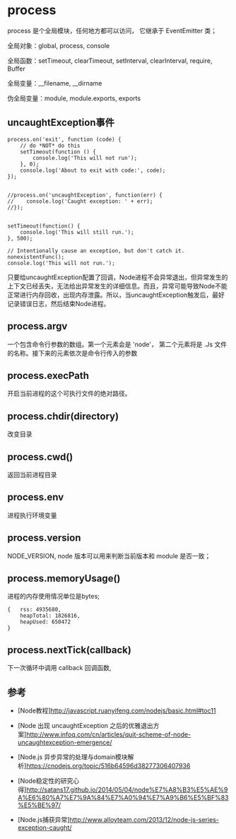 
# process

process 是个全局模块，任何地方都可以访问， 它继承于 EventEmitter 类；

全局对象：global, process, console

全局函数：setTimeout, clearTimeout, setInterval, clearInterval, require, Buffer

全局变量：__filename, __dirname

伪全局变量：module, module.exports, exports

## uncaughtException事件

    process.on('exit', function (code) {
        // do *NOT* do this
        setTimeout(function () {
            console.log('This will not run');
        }, 0);
        console.log('About to exit with code:', code);
    });


    //process.on('uncaughtException', function(err) {
    //    console.log('Caught exception: ' + err);
    //});


    setTimeout(function() {
        console.log('This will still run.');
    }, 500);

    // Intentionally cause an exception, but don't catch it.
    nonexistentFunc();
    console.log('This will not run.');

只要给uncaughtException配置了回调，Node进程不会异常退出，但异常发生的上下文已经丢失，无法给出异常发生的详细信息。而且，异常可能导致Node不能正常进行内存回收，出现内存泄露。所以，当uncaughtException触发后，最好记录错误日志，然后结束Node进程。


## process.argv

一个包含命令行参数的数组。第一个元素会是 'node'， 第二个元素将是 .Js 文件的名称。接下来的元素依次是命令行传入的参数

## process.execPath

开启当前进程的这个可执行文件的绝对路径。

## process.chdir(directory)

改变目录

## process.cwd()

返回当前进程目录

## process.env

进程执行环境变量

## process.version

NODE_VERSION, node 版本可以用来判断当前版本和 module 是否一致；

## process.memoryUsage()

进程的内存使用情况单位是bytes;

    {   rss: 4935680,
        heapTotal: 1826816,
        heapUsed: 650472
    }

## process.nextTick(callback)

下一次循环中调用 callback 回调函数,





## 参考

- [Node教程]http://javascript.ruanyifeng.com/nodejs/basic.html#toc11

- [Node 出现 uncaughtException 之后的优雅退出方案]http://www.infoq.com/cn/articles/quit-scheme-of-node-uncaughtexception-emergence/

- [Node.js 异步异常的处理与domain模块解析]https://cnodejs.org/topic/516b64596d38277306407936

- [Node稳定性的研究心得]http://satans17.github.io/2014/05/04/node%E7%A8%B3%E5%AE%9A%E6%80%A7%E7%9A%84%E7%A0%94%E7%A9%B6%E5%BF%83%E5%BE%97/

- [Node.js捕获异常]http://www.alloyteam.com/2013/12/node-js-series-exception-caught/

